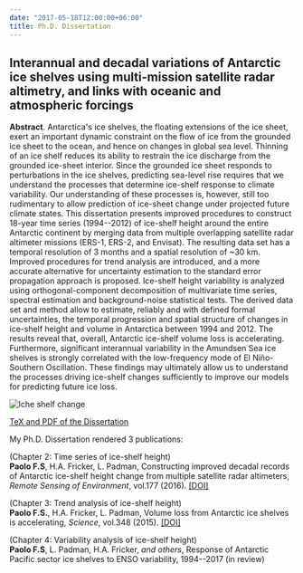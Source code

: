 ```yaml
---
date: "2017-05-18T12:00:00+06:00"
title: Ph.D. Dissertation 
---
```


## Interannual and decadal variations of Antarctic ice shelves using multi-mission satellite radar altimetry, and links with oceanic and atmospheric forcings


**Abstract**. Antarctica's ice shelves, the floating extensions of the ice sheet, exert an important dynamic constraint on the flow of ice from the grounded ice sheet to the ocean, and hence on changes in global sea level. Thinning of an ice shelf reduces its ability to restrain the ice discharge from the grounded ice-sheet interior. Since the grounded ice sheet responds to perturbations in the ice shelves, predicting sea-level rise requires that we understand the processes that determine ice-shelf response to climate variability. Our understanding of these processes is, however, still too rudimentary to allow prediction of ice-sheet change under projected future climate states. This dissertation presents improved procedures to construct 18-year time series (1994--2012) of ice-shelf height around the entire Antarctic continent by merging data from multiple overlapping satellite radar altimeter missions (ERS-1, ERS-2, and Envisat). The resulting data set has a temporal resolution of 3 months and a spatial resolution of ~30 km. Improved procedures for trend analysis are introduced, and a more accurate alternative for uncertainty estimation to the standard error propagation approach is proposed. Ice-shelf height variability is analyzed using orthogonal-component decomposition of multivariate time series, spectral estimation and background-noise statistical tests. The derived data set and method allow to estimate, reliably and with defined formal uncertainties, the temporal progression and spatial structure of changes in ice-shelf height and volume in Antarctica between 1994 and 2012. The results reveal that, overall, Antarctic ice-shelf volume loss is accelerating. Furthermore, significant interannual variability in the Amundsen Sea ice shelves is strongly correlated with the low-frequency mode of El Niño-Southern Oscillation. These findings may ultimately allow us to understand the processes driving ice-shelf changes sufficiently to improve our models for predicting future ice loss.

![Iche shelf change](http://fspaolo.net/work/ishelf_change2.png)

[TeX and PDF of the Dissertation](https://github.com/fspaolo/phd-thesis)

My Ph.D. Dissertation rendered 3 publications:

(Chapter 2: Time series of ice-shelf height)  
**Paolo F.S**, H.A. Fricker, L. Padman, Constructing improved decadal records of Antarctic ice-shelf height change from multiple satellite radar altimeters, *Remote Sensing of Environment*, vol.177 (2016). [[DOI]](http://dx.doi.org/10.1016/j.rse.2016.01.026)

(Chapter 3: Trend analysis of ice-shelf height)   
**Paolo F.S.**, H.A. Fricker, L. Padman, Volume loss from Antarctic ice shelves is accelerating, *Science*, vol.348 (2015). [[DOI]](http://dx.doi.org/10.1126/science.aaa0940)

(Chapter 4: Variability analysis of ice-shelf height)  
**Paolo F.S**, L. Padman, H.A. Fricker, *and others*, Response of Antarctic Pacific sector ice shelves to ENSO variability, 1994--2017 (in review)

